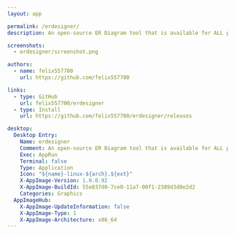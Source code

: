 ```yaml
---
layout: app

permalink: /erdesigner/
description: An open-source ER Diagram tool that is available for ALL platforms.

screenshots:
  - erdesigner/screenshot.png

authors:
  - name: felix557700
    url: https://github.com/felix557700

links:
  - type: GitHub
    url: felix557700/erdesigner
  - type: Install
    url: https://github.com/felix557700/erdesigner/releases

desktop:
  Desktop Entry:
    Name: erdesigner
    Comment: An open-source ER Diagram tool that is available for ALL platforms.
    Exec: AppRun
    Terminal: false
    Type: Application
    Icon: "${name}-linux-${arch}.${ext}"
    X-AppImage-Version: 1.0.0.92
    X-AppImage-BuildId: 55e837d0-7ce0-11a7-00f1-2389d3d0e2d2
    Categories: Graphics
  AppImageHub:
    X-AppImage-UpdateInformation: false
    X-AppImage-Type: 1
    X-AppImage-Architecture: x86_64
---
```

